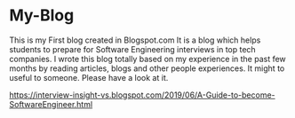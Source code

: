 # My-Blog
This is my First blog created in Blogspot.com
It is a blog which helps students to prepare for Software Engineering interviews in top tech companies.
I wrote this blog totally based on my experience in the past few months by reading articles, blogs and other people experiences.
It might to useful to someone. Please have a look at it.

https://interview-insight-vs.blogspot.com/2019/06/A-Guide-to-become-SoftwareEngineer.html
